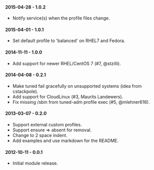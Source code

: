 #### 2015-04-28 - 1.0.2
* Notify service(s) when the profile files change.

#### 2015-04-01 - 1.0.1
* Set default profile to 'balanced' on RHEL7 and Fedora.

#### 2014-11-11 - 1.0.0
* Add support for newer RHEL/CentOS 7 (#7, @stzilli).

#### 2014-04-08 - 0.2.1
* Make tuned fail gracefully on unsupported systems (idea from cstackpole).
* Add support for CloudLinux (#3, Maurits Landewers).
* Fix missing /sbin from tuned-adm profile exec (#5, @mlehner616).

#### 2013-03-07 - 0.2.0
* Support external custom profiles.
* Support ensure => absent for removal.
* Change to 2 space indent.
* Add examples and use markdown for the README.

#### 2012-10-11 - 0.0.1
* Initial module release.

